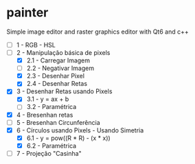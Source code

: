 # painter
Simple image editor and raster graphics editor with Qt6 and c++

- [ ] 1 - RGB - HSL
- [ ] 2 - Manipulação básica de pixels
	- [X] 2.1 - Carregar Imagem
	- [ ] 2.2 - Negativar Imagem
	- [X] 2.3 - Desenhar Pixel
	- [X] 2.4 - Desenhar Retas
- [X] 3 - Desenhar Retas usando Pixels
	- [X] 3.1 - y = ax + b
	- [ ] 3.2 - Paramétrica
- [X] 4 - Bresenhan retas
- [ ] 5 - Bresenhan Circunferência
- [X] 6 - Círculos usando Pixels - Usando Simetria
	- [X] 6.1 - y = pow((R * R) - (x * x))
	- [X] 6.2 - Paramétrica
- [ ] 7 - Projeção "Casinha"
